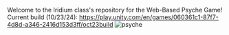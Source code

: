 Welcome to the Iridium class's repository for the Web-Based Psyche Game!
Current build (10/23/24): https://play.unity.com/en/games/060361c1-87f7-4d8d-a346-2416d153d3ff/oct23build
![psyche](https://github.com/user-attachments/assets/435740d1-360b-4ad6-aa59-68844a6477b5)

